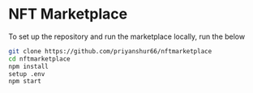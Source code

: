 #  NFT Marketplace

To set up the repository and run the marketplace locally, run the below

```bash
git clone https://github.com/priyanshur66/nftmarketplace
cd nftmarketplace
npm install
setup .env
npm start
```
